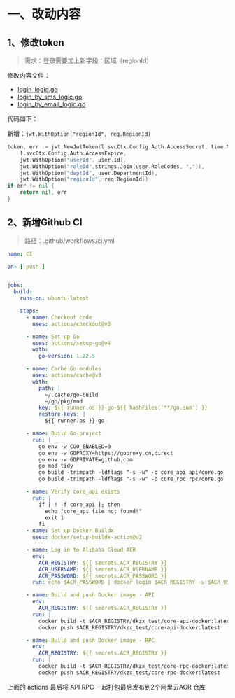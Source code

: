 # 一、改动内容

## 1、修改token
> 需求：登录需要加上新字段：区域（regionId）

修改内容文件：
 - [login_logic.go](api%2Finternal%2Flogic%2Fpublicuser%2Flogin_logic.go)
 - [login_by_sms_logic.go](api%2Finternal%2Flogic%2Fpublicuser%2Flogin_by_sms_logic.go)
 - [login_by_email_logic.go](api%2Finternal%2Flogic%2Fpublicuser%2Flogin_by_email_logic.go)

代码如下：

新增：`jwt.WithOption("regionId", req.RegionId)`
```go
token, err := jwt.NewJwtToken(l.svcCtx.Config.Auth.AccessSecret, time.Now().Unix(),
	l.svcCtx.Config.Auth.AccessExpire, 
	jwt.WithOption("userId", user.Id), 
	jwt.WithOption("roleId",strings.Join(user.RoleCodes, ",")), 
	jwt.WithOption("deptId", user.DepartmentId),
	jwt.WithOption("regionId", req.RegionId))
if err != nil {
	return nil, err
}
```

## 2、新增Github CI

> 路径：.github/workflows/ci.yml


```yaml
name: CI

on: [ push ]


jobs:
  build:
    runs-on: ubuntu-latest

    steps:
      - name: Checkout code
        uses: actions/checkout@v3

      - name: Set up Go
        uses: actions/setup-go@v4
        with:
          go-version: 1.22.5

      - name: Cache Go modules
        uses: actions/cache@v3
        with:
          path: |
            ~/.cache/go-build
            ~/go/pkg/mod
          key: ${{ runner.os }}-go-${{ hashFiles('**/go.sum') }}
          restore-keys: |
            ${{ runner.os }}-go-

      - name: Build Go project
        run: |
          go env -w CGO_ENABLED=0
          go env -w GOPROXY=https://goproxy.cn,direct
          go env -w GOPRIVATE=github.com
          go mod tidy
          go build -trimpath -ldflags "-s -w" -o core_api api/core.go
          go build -trimpath -ldflags "-s -w" -o core_rpc rpc/core.go

      - name: Verify core_api exists
        run: |
          if [ ! -f core_api ]; then
            echo "core_api file not found!"
            exit 1
          fi
      - name: Set up Docker Buildx
        uses: docker/setup-buildx-action@v2

      - name: Log in to Alibaba Cloud ACR
        env:
          ACR_REGISTRY: ${{ secrets.ACR_REGISTRY }}
          ACR_USERNAME: ${{ secrets.ACR_USERNAME }}
          ACR_PASSWORD: ${{ secrets.ACR_PASSWORD }}
        run: echo $ACR_PASSWORD | docker login $ACR_REGISTRY -u $ACR_USERNAME --password-stdin

      - name: Build and push Docker image - API
        env:
          ACR_REGISTRY: ${{ secrets.ACR_REGISTRY }}
        run: |
          docker build -t $ACR_REGISTRY/dkzx_test/core-api-docker:latest -f Dockerfile-api .
          docker push $ACR_REGISTRY/dkzx_test/core-api-docker:latest

      - name: Build and push Docker image - RPC
        env:
          ACR_REGISTRY: ${{ secrets.ACR_REGISTRY }}
        run: |
          docker build -t $ACR_REGISTRY/dkzx_test/core-rpc-docker:latest -f Dockerfile-rpc .
          docker push $ACR_REGISTRY/dkzx_test/core-rpc-docker:latest
```
上面的 actions 最后将 API RPC 一起打包最后发布到2个阿里云ACR 仓库